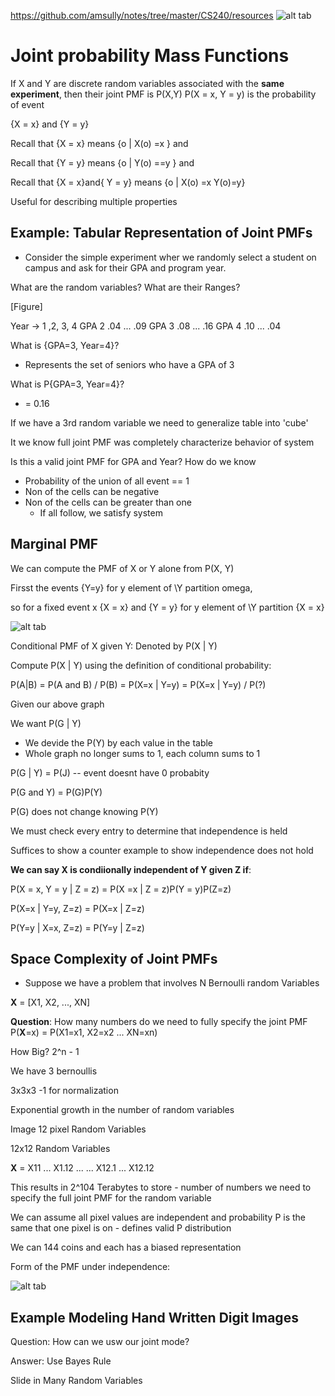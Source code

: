 https://github.com/amsully/notes/tree/master/CS240/resources
![alt tab]()
# Joint probability Mass Functions

If X and Y are discrete random variables associated with the **same experiment**, then their joint PMF is P(X,Y)
P(X = x, Y = y) is the probability of event

{X = x} and {Y = y}

Recall that {X = x} means {o | X(o) =x } and 

Recall that {Y = y} means {o | Y(o) ==y } and 

Recall that {X = x}and{ Y = y} means {o | X(o) =x Y(o)=y} 

Useful for describing multiple properties

##  Example: Tabular Representation of Joint PMFs

- Consider the simple experiment wher we randomly select a student on campus and ask for their GPA and program year.

What are the random variables? What are their Ranges?

[Figure] 

Year -> 1 ,2, 3, 4
GPA 2  .04 ...  .09
GPA 3  .08 ...  .16
GPA 4  .10 ...  .04

What is {GPA=3, Year=4}?
- Represents the set of seniors who have a GPA of 3

What is P{GPA=3, Year=4}?
- = 0.16

If we have a 3rd random variable we need to generalize table into 'cube'

It we know full joint PMF was completely characterize behavior of system

Is this a valid joint PMF for GPA and Year? How do we know

- Probability of the union of all event == 1
- Non of the cells can be negative
- Non of the cells can be greater than one
	- If all follow, we satisfy system

## Marginal PMF

We can compute the PMF of X or Y alone from P(X, Y)

Firsst the events {Y=y} for y element of \Y partition omega, 

so for a fixed event x {X = x} and {Y = y} for y element of \Y partition {X = x}


![alt tab](https://github.com/amsully/blob/notes/tree/master/CS240/resources/MarginalPMF.png)

Conditional PMF of X given Y: Denoted by P(X | Y)

Compute P(X | Y) using the definition of conditional probability:

P(A|B) = P(A and B) / P(B) = P(X=x | Y=y) = P(X=x | Y=y) / P(?)

Given our above graph

We want P(G | Y)
 - We devide the P(Y) by each value in the table
 - Whole graph no longer sums to 1, each column sums to 1

P(G | Y) = P(J) -- event doesnt have 0 probabity

P(G and Y) = P(G)P(Y)

P(G) does not change knowing P(Y)

We must check every entry to determine that independence is held

Suffices to show a counter example to show independence does not hold

**We can say X is condiionally independent of Y given Z if**:

P(X = x, Y = y | Z = z) = P(X =x | Z = z)P(Y = y)P(Z=z)

P(X=x | Y=y, Z=z) = P(X=x | Z=z)

P(Y=y | X=x, Z=z) = P(Y=y | Z=z)

## Space Complexity of Joint PMFs

- Suppose we have a problem that involves N Bernoulli random Variables

**X** = [X1, X2, ..., XN]

**Question**: How many numbers do we need to fully specify the joint PMF P(**X**=x) = P(X1=x1, X2=x2 ... XN=xn)

How Big? 2^n - 1

We have 3 bernoullis

3x3x3 -1 for normalization

Exponential growth in the number of random variables

Image 12 pixel Random Variables

12x12 Random Variables

**X** = X11 ... X1.12
	...	...
	X12.1 ... X12.12

This results in 2^104 Terabytes to store - number of numbers we need to specify the full joint PMF for the random variable

We can assume all pixel values are independent and probability P is the same that one pixel is on - defines valid P distribution

We can 144 coins and each has a biased representation

Form of the PMF under independence:

![alt tab](https://github.com/amsully/notes/blob/tree/master/CS240/resources/PMFUnderIndependence.png)

## Example Modeling Hand Written Digit Images

Question: How can we usw our joint mode?

Answer: Use Bayes Rule

Slide in Many Random Variables
















